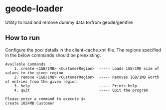 # geode-loader
Utility to load and remove dummy data to/from geode/gemfire

## How to run

Configure the pool details in the client-cache.xml file.
The regions specified in the below commands should be preexisting.
```
Available Commands  :
	1. create <1GB/1MB> <CustomerRegion>  ----- Loads 1GB/1MB size of values to the given region
	2. remove <1GB/1MB> <CustomerRegion>  ----- Removes 1GB/1MB worth of entries from the given region
	3. help                               ----- Prints help
	4. quit                               ----- Quit the program
```
```
Please enter a command to execute $>
create 1024MB Customer
```
